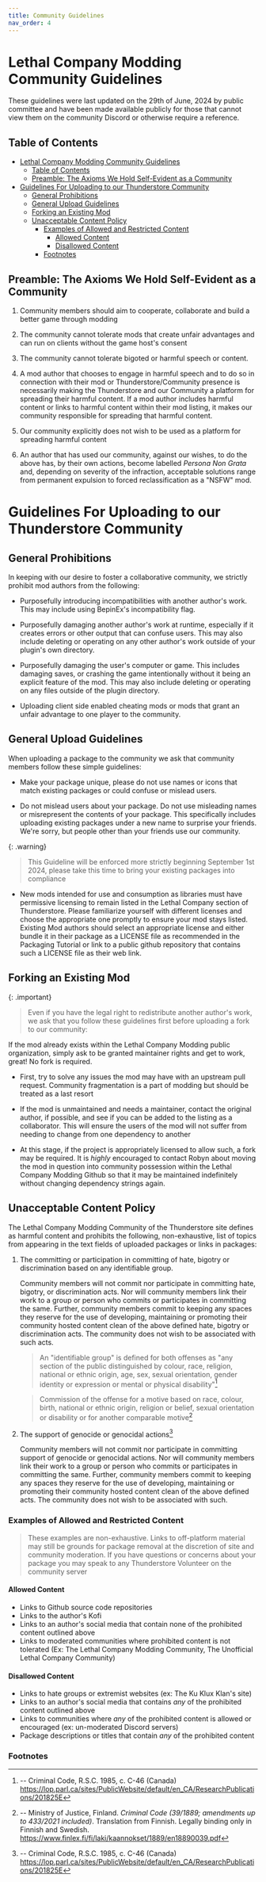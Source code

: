 ```yaml
---
title: Community Guidelines
nav_order: 4
---
```


# Lethal Company Modding Community Guidelines

These guidelines were last updated on the 29th of June, 2024 by public committee and have been made available publicly for those that cannot view them on the community Discord or otherwise require a reference.

## Table of Contents

- [Lethal Company Modding Community Guidelines](#lethal-company-modding-community-guidelines)
  - [Table of Contents](#table-of-contents)
  - [Preamble: The Axioms We Hold Self-Evident as a Community](#preamble-the-axioms-we-hold-self-evident-as-a-community)
- [Guidelines For Uploading to our Thunderstore Community](#guidelines-for-uploading-to-our-thunderstore-community)
  - [General Prohibitions](#general-prohibitions)
  - [General Upload Guidelines](#general-upload-guidelines)
  - [Forking an Existing Mod](#forking-an-existing-mod)
  - [Unacceptable Content Policy](#unacceptable-content-policy)
    - [Examples of Allowed and Restricted Content](#examples-of-allowed-and-restricted-content)
      - [Allowed Content](#allowed-content)
      - [Disallowed Content](#disallowed-content)
    - [Footnotes](#footnotes)


## Preamble: The Axioms We Hold Self-Evident as a Community

1. Community members should aim to cooperate, collaborate and build a better game through modding

2. The community cannot tolerate mods that create unfair advantages and can run on clients without the game host's consent

3. The community cannot tolerate bigoted or harmful speech or content.

4. A mod author that chooses to engage in harmful speech and to do so in connection with their mod or Thunderstore/Community presence is necessarily making the Thunderstore and our Community a platform for spreading their harmful content. If a mod author includes harmful content or links to harmful content within their mod listing, it makes our community responsible for spreading that harmful content.

5. Our community explicitly does not wish to be used as a platform for spreading harmful content

6. An author that has used our community, against our wishes, to do the above has, by their own actions, become labelled _Persona Non Grata_ and, depending on severity of the infraction, acceptable solutions range from permanent expulsion to forced reclassification as a "NSFW" mod.

# Guidelines For Uploading to our Thunderstore Community

## General Prohibitions

In keeping with our desire to foster a collaborative community, we strictly prohibit mod authors from the following:

- Purposefully introducing incompatibilities with another author's work. This may include using BepinEx's incompatibility flag.

- Purposefully damaging another author's work at runtime, especially if it creates errors or other output that can confuse users. This may also include deleting or operating on any other author's work outside of your plugin's own directory.

- Purposefully damaging the user's computer or game. This includes damaging saves, or crashing the game intentionally without it being an explicit feature of the mod. This may also include deleting or operating on any files outside of the plugin directory.

- Uploading client side enabled cheating mods or mods that grant an unfair advantage to one player to the community.

## General Upload Guidelines

When uploading a package to the community we ask that community members follow these simple guidelines:

- Make your package unique, please do not use names or icons that match existing packages or could confuse or mislead users.

- Do not mislead users about your package. Do not use misleading names or misrepresent the contents of your package. This specifically includes uploading existing packages under a new name to surprise your friends. We're sorry, but people other than your friends use our community.

{: .warning}
> This Guideline will be enforced more strictly beginning September 1st 2024, please take this time to bring your existing packages into compliance

- New mods intended for use and consumption as libraries must have permissive licensing to remain listed in the Lethal Company section of Thunderstore. Please familiarize yourself with different licenses and choose the appropriate one promptly to ensure your mod stays listed. Existing Mod authors should select an appropriate license and either bundle it in their package as a LICENSE file as recommended in the Packaging Tutorial or link to a public github repository that contains such a LICENSE file as their web link.

## Forking an Existing Mod

{: .important}
> Even if you have the legal right to redistribute another author's work, we ask that you follow these guidelines first before uploading a fork to our community:

If the mod already exists within the Lethal Company Modding public organization, simply ask to be granted maintainer rights and get to work, great! No fork is required.

- First, try to solve any issues the mod may have with an upstream pull request. Community fragmentation is a part of modding but should be treated as a last resort

- If the mod is unmaintained and needs a maintainer, contact the original author, if possible, and see if you can be added to the listing as a collaborator. This will ensure the users of the mod will not suffer from needing to change from one dependency to another

- At this stage, if the project is appropriately licensed to allow such, a fork may be required. It is _highly_ encouraged to contact Robyn about moving the mod in question into community possession within the Lethal Company Modding Github so that it may be maintained indefinitely without changing dependency strings again.

## Unacceptable Content Policy

The Lethal Company Modding Community of the Thunderstore site defines as harmful content and prohibits the following, non-exhaustive, list of topics from appearing in the text fields of uploaded packages or links in packages:

1. The committing or participation in committing of hate, bigotry or discrimination based on any identifiable group.

    Community members will not commit nor participate in committing hate, bigotry, or discrimination acts. Nor will community members link their work to a group or person who commits or participates in committing the same. Further, community members commit to keeping any spaces they reserve for the use of developing, maintaining or promoting their community hosted content clean of the above defined hate, bigotry or discrimination acts. The community does not wish to be associated with such acts.

    > An "identifiable group" is defined for both offenses as "any section of the public distinguished by colour, race, religion, national or ethnic origin, age, sex, sexual orientation, gender identity or expression or mental or physical disability"[^1]

    > Commission of the offense for a motive based on race, colour, birth, national or ethnic origin,
    religion or belief, sexual orientation or disability or for another comparable motive[^2]

    

2. The support of genocide or genocidal actions[^1]

    Community members will not commit nor participate in committing support of genocide or genocidal actions. Nor will community members link their work to a group or person who commits or participates in committing the same. Further, community members commit to keeping any spaces they reserve for the use of developing, maintaining or promoting their community hosted content clean of the above defined acts. The community does not wish to be associated with such.

### Examples of Allowed and Restricted Content

> These examples are non-exhaustive. Links to off-platform material may still be grounds for package removal at the discretion of site and community moderation. If you have questions or concerns about your package you may speak to any Thunderstore Volunteer on the community server

#### Allowed Content

- Links to Github source code repositories
- Links to the author's Kofi
- Links to an author's social media that contain none of the prohibited content outlined above
- Links to moderated communities where prohibited content is not tolerated (Ex: The Lethal Company Modding Community, The Unofficial Lethal Company Community)

#### Disallowed Content

- Links to hate groups or extremist websites (ex: The Ku Klux Klan's site)
- Links to an author's social media that contains _any_ of the prohibited content outlined above
- Links to communities where _any_ of the prohibited content is allowed or encouraged (ex: un-moderated Discord servers)
- Package descriptions or titles that contain _any_ of the prohibited content

### Footnotes

[^1]:
    -- Criminal Code, R.S.C. 1985, c. C-46 (Canada) https://lop.parl.ca/sites/PublicWebsite/default/en_CA/ResearchPublications/201825E

[^2]:
    -- Ministry of Justice, Finland. *Criminal Code (39/1889; amendments up to 433/2021 included)*. Translation from Finnish. Legally binding only in Finnish and Swedish. https://www.finlex.fi/fi/laki/kaannokset/1889/en18890039.pdf
